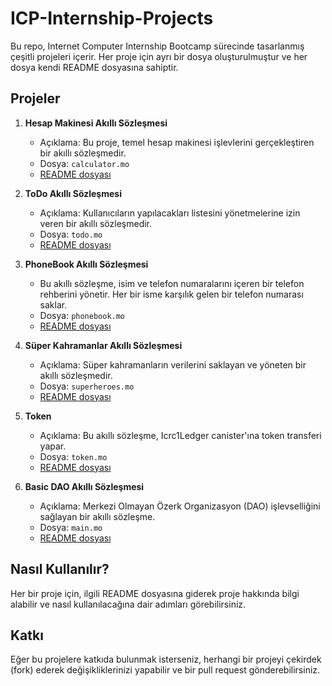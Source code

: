 # ICP-Internship-Projects

Bu repo, Internet Computer Internship Bootcamp sürecinde tasarlanmış çeşitli projeleri içerir. Her proje için ayrı bir dosya oluşturulmuştur ve her dosya kendi README dosyasına sahiptir.

## Projeler

1. **Hesap Makinesi Akıllı Sözleşmesi**
   - Açıklama: Bu proje, temel hesap makinesi işlevlerini gerçekleştiren bir akıllı sözleşmedir.
   - Dosya: `calculator.mo`
   - [README dosyası](./calculator/README.md)

2. **ToDo Akıllı Sözleşmesi**
   - Açıklama: Kullanıcıların yapılacakları listesini yönetmelerine izin veren bir akıllı sözleşmedir.
   - Dosya: `todo.mo`
   - [README dosyası](./motoko-ToDo/README.md)

3. **PhoneBook Akıllı Sözleşmesi**
   - Bu akıllı sözleşme, isim ve telefon numaralarını içeren bir telefon rehberini yönetir. Her bir isme karşılık gelen bir telefon numarası saklar.
   - Dosya: `phonebook.mo`
   - [README dosyası](./motoko-PhoneBook/README.md)

4. **Süper Kahramanlar Akıllı Sözleşmesi**
   - Açıklama: Süper kahramanların verilerini saklayan ve yöneten bir akıllı sözleşmedir.
   - Dosya: `superheroes.mo`
   - [README dosyası](./motoko-superhero/README.md)

5. **Token**
   - Açıklama: Bu akıllı sözleşme, Icrc1Ledger canister'ına token transferi yapar.
   - Dosya: `token.mo`
   - [README dosyası](./token/README.md)

6. **Basic DAO Akıllı Sözleşmesi**
   - Açıklama: Merkezi Olmayan Özerk Organizasyon (DAO) işlevselliğini sağlayan bir akıllı sözleşme.
   - Dosya: `main.mo`
   - [README dosyası](./basic_dao/README.md)


## Nasıl Kullanılır?

Her bir proje için, ilgili README dosyasına giderek proje hakkında bilgi alabilir ve nasıl kullanılacağına dair adımları görebilirsiniz.

## Katkı

Eğer bu projelere katkıda bulunmak isterseniz, herhangi bir projeyi çekirdek (fork) ederek değişikliklerinizi yapabilir ve bir pull request gönderebilirsiniz.
